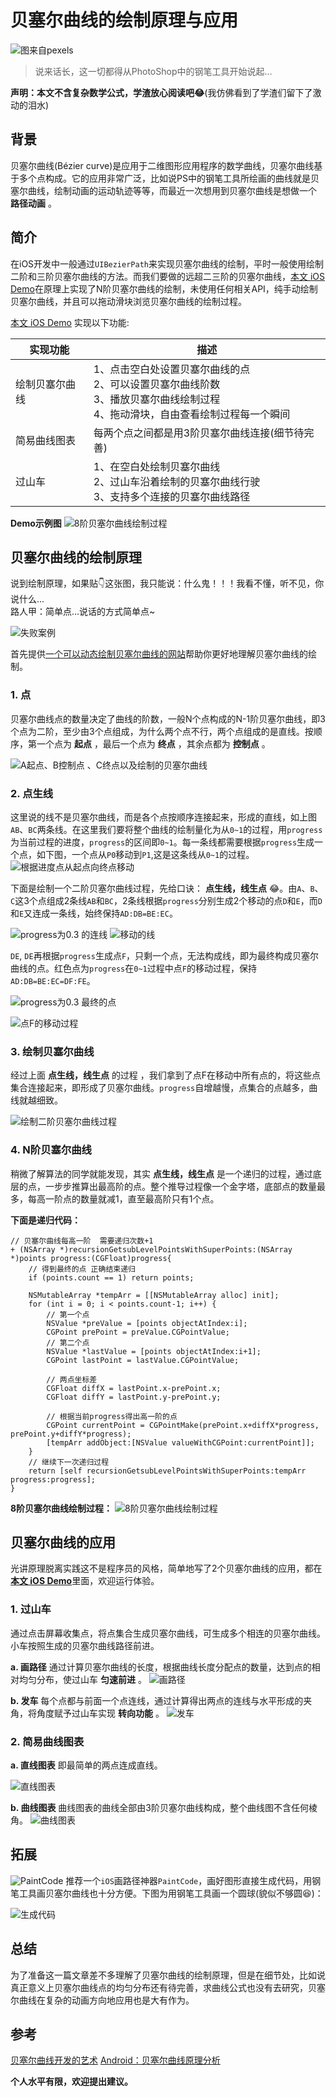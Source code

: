 # 贝塞尔曲线的绘制原理与应用

![图来自pexels](http://upload-images.jianshu.io/upload_images/1319710-f68c70b0ca4ac62c.jpg?imageMogr2/auto-orient/strip%7CimageView2/2/w/1240)

>说来话长，这一切都得从PhotoShop中的钢笔工具开始说起...

**声明：本文不含复杂数学公式，学渣放心阅读吧😂**(我仿佛看到了学渣们留下了激动的泪水)

## 背景

贝塞尔曲线(Bézier curve)是应用于二维图形应用程序的数学曲线，贝塞尔曲线基于多个点构成。它的应用非常广泛，比如说PS中的钢笔工具所绘画的曲线就是贝塞尔曲线，绘制动画的运动轨迹等等，而最近一次想用到贝塞尔曲线是想做一个 **路径动画** 。

## 简介

在iOS开发中一般通过``UIBezierPath``来实现贝塞尔曲线的绘制，平时一般使用绘制二阶和三阶贝塞尔曲线的方法。而我们要做的远超二三阶的贝塞尔曲线，[本文 iOS Demo](https://github.com/xietao3/XTBezierPathBuilderDemo)在原理上实现了N阶贝塞尔曲线的绘制，未使用任何相关API，纯手动绘制贝塞尔曲线，并且可以拖动滑块浏览贝塞尔曲线的绘制过程。

[本文 iOS Demo](https://github.com/xietao3/XTBezierPathBuilderDemo) 实现以下功能:

实现功能|描述
-|-
绘制贝塞尔曲线|1、点击空白处设置贝塞尔曲线的点 </br>2、可以设置贝塞尔曲线阶数 </br>3、播放贝塞尔曲线绘制过程 </br> 4、拖动滑块，自由查看绘制过程每一个瞬间
简易曲线图表|每两个点之间都是用3阶贝塞尔曲线连接(细节待完善)
过山车|1、在空白处绘制贝塞尔曲线 </br>2、过山车沿着绘制的贝塞尔曲线行驶</br>3、支持多个连接的贝塞尔曲线路径

**Demo示例图**
![8阶贝塞尔曲线绘制过程](http://upload-images.jianshu.io/upload_images/1319710-b802c4d1da045b6e.gif?imageMogr2/auto-orient/strip)

## 贝塞尔曲线的绘制原理

说到绘制原理，如果贴👇这张图，我只能说：什么鬼！！！我看不懂，听不见，你说什么...  
路人甲：简单点...说话的方式简单点~

![失败案例](http://upload-images.jianshu.io/upload_images/1819486-bfbef7229c101bde?imageMogr2/auto-orient/strip%7CimageView2/2/w/1240)  

首先提供[一个可以动态绘制贝塞尔曲线的网站](http://myst729.github.io/bezier-curve/)帮助你更好地理解贝塞尔曲线的绘制。

### 1.  点

贝塞尔曲线点的数量决定了曲线的阶数，一般N个点构成的N-1阶贝塞尔曲线，即3个点为二阶，至少由3个点组成，为什么两个点不行，两个点组成的是直线。按顺序，第一个点为 **起点** ，最后一个点为 **终点** ，其余点都为 **控制点** 。

![A起点、B控制点 、C终点以及绘制的贝塞尔曲线](http://upload-images.jianshu.io/upload_images/1319710-654861388c5b30d9.png?imageMogr2/auto-orient/strip%7CimageView2/2/w/440)

### 2. 点生线

这里说的线不是贝塞尔曲线，而是各个点按顺序连接起来，形成的直线，如上图``AB``、``BC``两条线。在这里我们要将整个曲线的绘制量化为从``0~1``的过程，用``progress``为当前过程的进度，``progress``的区间即``0~1``。每一条线都需要根据``progress``生成一个点，如下图，一个点从``P0``移动到``P1``,这是这条线从``0~1``的过程。
![根据进度点从起点向终点移动](http://upload-images.jianshu.io/upload_images/1319710-646b9393dc6bdf05.gif?imageMogr2/auto-orient/strip)

下面是绘制一个二阶贝塞尔曲线过程，先给口诀： **点生线，线生点** 😂。由``A``、``B``、``C``这3个点组成2条线``AB``和``BC``，2条线根据``progress``分别生成2个移动的点``D``和``E``，而``D``和``E``又连成一条线，始终保持``AD:DB=BE:EC``。

![progress为0.3 的连线 ](http://upload-images.jianshu.io/upload_images/1319710-ae1473f2f7da53ab.png?imageMogr2/auto-orient/strip%7CimageView2/2/w/440)
![移动的线](http://upload-images.jianshu.io/upload_images/1319710-efbcbd8d33b9e7a7.gif?imageMogr2/auto-orient/strip)

``DE``, ``DE``再根据``progress``生成点``F``，只剩一个点，无法构成线，即为最终构成贝塞尔曲线的点。红色点为``progress``在``0~1``过程中点``F``的移动过程，保持``AD:DB=BE:EC=DF:FE``。

![progress为0.3 最终的点](http://upload-images.jianshu.io/upload_images/1319710-7ea572906d977e3b.png?imageMogr2/auto-orient/strip%7CimageView2/2/w/440)

![点F的移动过程](http://upload-images.jianshu.io/upload_images/1319710-e23aa5ee1c570b24.gif?imageMogr2/auto-orient/strip)

### 3. 绘制贝塞尔曲线

经过上面 **点生线，线生点** 的过程 ，我们拿到了点F在移动中所有点的，将这些点集合连接起来，即形成了贝塞尔曲线。``progress``自增越慢，点集合的点越多，曲线就越细致。

![绘制二阶贝塞尔曲线过程](http://upload-images.jianshu.io/upload_images/1319710-34d7cf413ee16f0e.gif?imageMogr2/auto-orient/strip)

### 4. N阶贝塞尔曲线

稍微了解算法的同学就能发现，其实 **点生线，线生点** 是一个递归的过程，通过底层的点，一步步推算出最高阶的点。整个推导过程像一个金字塔，底部点的数量最多，每高一阶点的数量就减1，直至最高阶只有1个点。

**下面是递归代码：**

```ObjC
// 贝塞尔曲线每高一阶  需要递归次数+1
+ (NSArray *)recursionGetsubLevelPointsWithSuperPoints:(NSArray *)points progress:(CGFloat)progress{
    // 得到最终的点 正确结束递归
    if (points.count == 1) return points;

    NSMutableArray *tempArr = [[NSMutableArray alloc] init];
    for (int i = 0; i < points.count-1; i++) {
        // 第一个点
        NSValue *preValue = [points objectAtIndex:i];
        CGPoint prePoint = preValue.CGPointValue;
        // 第二个点
        NSValue *lastValue = [points objectAtIndex:i+1];
        CGPoint lastPoint = lastValue.CGPointValue;

        // 两点坐标差
        CGFloat diffX = lastPoint.x-prePoint.x;
        CGFloat diffY = lastPoint.y-prePoint.y;

        // 根据当前progress得出高一阶的点
        CGPoint currentPoint = CGPointMake(prePoint.x+diffX*progress, prePoint.y+diffY*progress);
        [tempArr addObject:[NSValue valueWithCGPoint:currentPoint]];
    }
    // 继续下一次递归过程
    return [self recursionGetsubLevelPointsWithSuperPoints:tempArr progress:progress];
}
```

**8阶贝塞尔曲线绘制过程：**
![8阶贝塞尔曲线绘制过程](http://upload-images.jianshu.io/upload_images/1319710-b802c4d1da045b6e.gif?imageMogr2/auto-orient/strip)

## 贝塞尔曲线的应用

光讲原理脱离实践这不是程序员的风格，简单地写了2个贝塞尔曲线的应用，都在[**本文 iOS Demo**](https://github.com/xietao3/XTBezierPathBuilderDemo)里面，欢迎运行体验。

### 1. 过山车

通过点击屏幕收集点，将点集合生成贝塞尔曲线，可生成多个相连的贝塞尔曲线。小车按照生成的贝塞尔曲线路径前进。

**a. 画路径**
通过计算贝塞尔曲线的长度，根据曲线长度分配点的数量，达到点的相对均匀分布，使过山车 **匀速前进** 。
![画路径](http://upload-images.jianshu.io/upload_images/1319710-f9f35dbe987a9c51.gif?imageMogr2/auto-orient/strip)

**b. 发车**
每个点都与前面一个点连线，通过计算得出两点的连线与水平形成的夹角，将角度赋予过山车实现 **转向功能** 。
![发车](http://upload-images.jianshu.io/upload_images/1319710-71703ee22240004c.gif?imageMogr2/auto-orient/strip)

### 2. 简易曲线图表

**a. 直线图表**
即最简单的两点连成直线。

![直线图表](http://upload-images.jianshu.io/upload_images/1319710-78a238b63e1be55e.gif?imageMogr2/auto-orient/strip)

**b. 曲线图表**
曲线图表的曲线全部由3阶贝塞尔曲线构成，整个曲线图不含任何棱角。
![曲线图表](http://upload-images.jianshu.io/upload_images/1319710-b3fce50cd7dd88ac.gif?imageMogr2/auto-orient/strip)

## 拓展

![PaintCode](http://upload-images.jianshu.io/upload_images/1319710-57b4a7ab5be942bd.png?imageMogr2/auto-orient/strip%7CimageView2/2/w/240)
推荐一个``iOS``画路径神器``PaintCode``，画好图形直接生成代码，用钢笔工具画贝塞尔曲线也十分方便。下图为用钢笔工具画一个圆球(貌似不够圆😆)：

![生成代码](http://upload-images.jianshu.io/upload_images/1319710-0e96890b3f08676c.png?imageMogr2/auto-orient/strip%7CimageView2/2/w/1240)

## 总结

为了准备这一篇文章差不多理解了贝塞尔曲线的绘制原理，但是在细节处，比如说真正意义上贝塞尔曲线点的均匀分布还有待完善，求曲线公式也没有去研究，贝塞尔曲线在复杂的动画方向地应用也是大有作为。

## 参考

[贝塞尔曲线开发的艺术](http://www.jianshu.com/p/55c721887568)
[Android：贝塞尔曲线原理分析](http://www.jianshu.com/p/1af5c3655fa3)

**个人水平有限，欢迎提出建议。**
